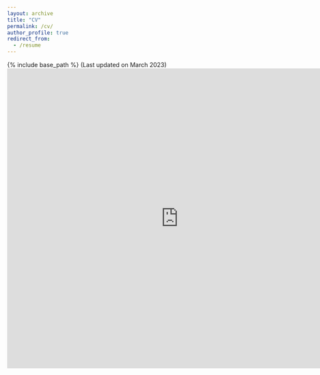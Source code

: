 ```yaml
---
layout: archive
title: "CV"
permalink: /cv/
author_profile: true
redirect_from:
  - /resume
---
```


{% include base_path %}
(Last updated on March 2023)
<embed src="https://vanshajkhattar.github.io/Khattar_CV_Amazon2.pdf" width="800px" height="700px" />
